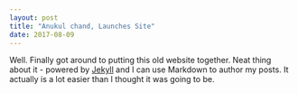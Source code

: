 ```yaml
---
layout: post
title: "Anukul chand, Launches Site"
date: 2017-08-09
---
```


Well. Finally got around to putting this old website together. Neat thing about it - powered by [Jekyll](http://jekyllrb.com) and I can use Markdown to author my posts. It actually is a lot easier than I thought it was going to be.
